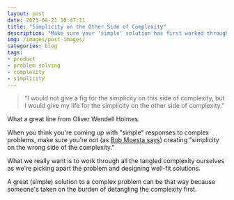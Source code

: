 ```yaml
---
layout: post
date: 2023-04-21 10:47:11
title: "Simplicity on the Other Side of Complexity"
description: "Make sure your 'simple' solution has first worked through the complex details."
img: /images/post-images/
categories: blog
tags:
- product
- problem solving
- complexity
- simplicity
---
```


> “I would not give a fig for the simplicity on this side of complexity, but I would give my life for the simplicity on the other side of complexity.”

What a great line from Oliver Wendell Holmes.

When you think you're coming up with "simple" responses to complex problems, make sure you're not (as [Bob Moesta says](https://businessofsoftware.org/2019/12/5-skills-innovator-bob-moesta-rewired-group-bos-usa-2018/ "Bob Moesta @ Business of Software")) creating "simplicity on the wrong side of the complexity."

What we really want is to work through all the tangled complexity ourselves as we're picking apart the problem and designing well-fit solutions.

A great (simple) solution to a complex problem can be that way because someone's taken on the burden of detangling the complexity first.
